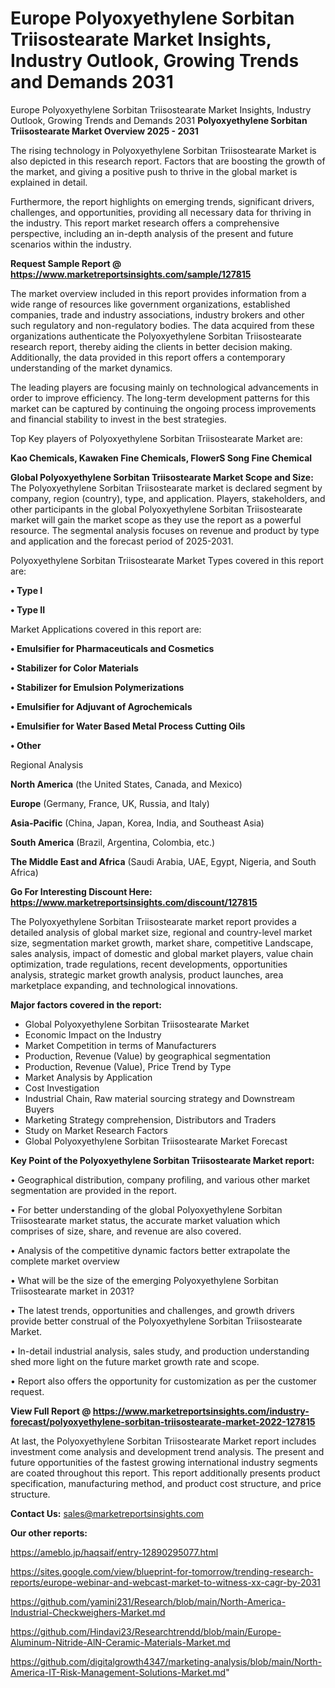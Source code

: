# Europe Polyoxyethylene Sorbitan Triisostearate Market Insights, Industry Outlook, Growing Trends and Demands 2031
Europe Polyoxyethylene Sorbitan Triisostearate Market Insights, Industry Outlook, Growing Trends and Demands 2031
<Strong> Polyoxyethylene Sorbitan Triisostearate Market Overview 2025 - 2031</strong>

The rising technology in Polyoxyethylene Sorbitan Triisostearate Market is also depicted in this research report. Factors that are boosting the growth of the market, and giving a positive push to thrive in the global market is explained in detail.

Furthermore, the report highlights on emerging trends, significant drivers, challenges, and opportunities, providing all necessary data for thriving in the industry. This report market research offers a comprehensive perspective, including an in-depth analysis of the present and future scenarios within the industry.

<strong>Request Sample Report @ <a href=https://www.marketreportsinsights.com/sample/127815>https://www.marketreportsinsights.com/sample/127815</a></strong>

The market overview included in this report provides information from a wide range of resources like government organizations, established companies, trade and industry associations, industry brokers and other such regulatory and non-regulatory bodies. The data acquired from these organizations authenticate the Polyoxyethylene Sorbitan Triisostearate research report, thereby aiding the clients in better decision making. Additionally, the data provided in this report offers a contemporary understanding of the market dynamics.

The leading players are focusing mainly on technological advancements in order to improve efficiency. The long-term development patterns for this market can be captured by continuing the ongoing process improvements and financial stability to invest in the best strategies.

Top Key players of Polyoxyethylene Sorbitan Triisostearate Market are:

<strong>Kao Chemicals, Kawaken Fine Chemicals, FlowerS Song Fine Chemical</strong>

<strong><b>Global Polyoxyethylene Sorbitan Triisostearate Market Scope and Size:</b></strong>
The Polyoxyethylene Sorbitan Triisostearate market is declared segment by company, region (country), type, and application. Players, stakeholders, and other participants in the global Polyoxyethylene Sorbitan Triisostearate market will gain the market scope as they use the report as a powerful resource. The segmental analysis focuses on revenue and product by type and application and the forecast period of 2025-2031.

Polyoxyethylene Sorbitan Triisostearate Market Types covered in this report are:

<strong>• Type I

• Type II</strong>

Market Applications covered in this report are:

<strong>• Emulsifier for Pharmaceuticals and Cosmetics

• Stabilizer for Color Materials

• Stabilizer for Emulsion Polymerizations

• Emulsifier for Adjuvant of Agrochemicals

• Emulsifier for Water Based Metal Process Cutting Oils

• Other</strong> 

Regional Analysis

<strong>North America</strong> (the United States, Canada, and Mexico)

<strong>Europe</strong> (Germany, France, UK, Russia, and Italy)

<strong>Asia-Pacific</strong> (China, Japan, Korea, India, and Southeast Asia)

<strong>South America</strong> (Brazil, Argentina, Colombia, etc.)

<strong>The Middle East and Africa</strong> (Saudi Arabia, UAE, Egypt, Nigeria, and South Africa)

<strong>Go For Interesting Discount Here: <a href=https://www.marketreportsinsights.com/discount/127815>https://www.marketreportsinsights.com/discount/127815</a></strong>

The Polyoxyethylene Sorbitan Triisostearate market report provides a detailed analysis of global market size, regional and country-level market size, segmentation market growth, market share, competitive Landscape, sales analysis, impact of domestic and global market players, value chain optimization, trade regulations, recent developments, opportunities analysis, strategic market growth analysis, product launches, area marketplace expanding, and technological innovations.

<strong><b>Major factors covered in the report:</b></strong>
<ul>
  <li>Global Polyoxyethylene Sorbitan Triisostearate Market </li>
  <li>Economic Impact on the Industry</li>
  <li>Market Competition in terms of Manufacturers</li>
  <li>Production, Revenue (Value) by geographical segmentation</li>
  <li>Production, Revenue (Value), Price Trend by Type</li>
  <li>Market Analysis by Application</li>
  <li>Cost Investigation</li>
  <li>Industrial Chain, Raw material sourcing strategy and Downstream Buyers</li>
  <li>Marketing Strategy comprehension, Distributors and Traders</li>
  <li>Study on Market Research Factors</li>
  <li>Global Polyoxyethylene Sorbitan Triisostearate Market Forecast</li>
</ul>

<strong><b>Key Point of the Polyoxyethylene Sorbitan Triisostearate Market report:</b></strong>

• Geographical distribution, company profiling, and various other market segmentation are provided in the report.

• For better understanding of the global Polyoxyethylene Sorbitan Triisostearate market status, the accurate market valuation which comprises of size, share, and revenue are also covered.

• Analysis of the competitive dynamic factors better extrapolate the complete market overview

• What will be the size of the emerging Polyoxyethylene Sorbitan Triisostearate market in 2031?

• The latest trends, opportunities and challenges, and growth drivers provide better construal of the Polyoxyethylene Sorbitan Triisostearate Market.

• In-detail industrial analysis, sales study, and production understanding shed more light on the future market growth rate and scope.

• Report also offers the opportunity for customization as per the customer request.

<strong><b>View Full Report @ <a href=https://www.marketreportsinsights.com/industry-forecast/polyoxyethylene-sorbitan-triisostearate-market-2022-127815>https://www.marketreportsinsights.com/industry-forecast/polyoxyethylene-sorbitan-triisostearate-market-2022-127815</a></b></strong>


At last, the Polyoxyethylene Sorbitan Triisostearate Market report includes investment come analysis and development trend analysis. The present and future opportunities of the fastest growing international industry segments are coated throughout this report. This report additionally presents product specification, manufacturing method, and product cost structure, and price structure.

<strong>Contact Us:</strong>
sales@marketreportsinsights.com

<strong>Our other reports:</strong>

<a href=https://ameblo.jp/haqsaif/entry-12890295077.html>https://ameblo.jp/haqsaif/entry-12890295077.html</a>

<a href=https://sites.google.com/view/blueprint-for-tomorrow/trending-research-reports/europe-webinar-and-webcast-market-to-witness-xx-cagr-by-2031>https://sites.google.com/view/blueprint-for-tomorrow/trending-research-reports/europe-webinar-and-webcast-market-to-witness-xx-cagr-by-2031</a>

<a href=https://github.com/yamini231/Research/blob/main/North-America-Industrial-Checkweighers-Market.md>https://github.com/yamini231/Research/blob/main/North-America-Industrial-Checkweighers-Market.md</a>

<a href=https://github.com/Hindavi23/Researchtrendd/blob/main/Europe-Aluminum-Nitride-AlN-Ceramic-Materials-Market.md>https://github.com/Hindavi23/Researchtrendd/blob/main/Europe-Aluminum-Nitride-AlN-Ceramic-Materials-Market.md</a>

<a href=https://github.com/digitalgrowth4347/marketing-analysis/blob/main/North-America-IT-Risk-Management-Solutions-Market.md>https://github.com/digitalgrowth4347/marketing-analysis/blob/main/North-America-IT-Risk-Management-Solutions-Market.md</a>"
